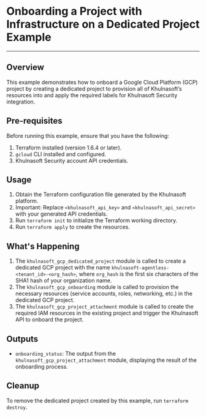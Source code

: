 # Onboarding a Project with Infrastructure on a Dedicated Project Example

---

## Overview

This example demonstrates how to onboard a Google Cloud Platform (GCP) project by creating a dedicated project to provision all of Khulnasoft’s resources into and apply the required labels for Khulnasoft Security integration.

## Pre-requisites

Before running this example, ensure that you have the following:

1. Terraform installed (version 1.6.4 or later).
2. `gcloud` CLI installed and configured.
3. Khulnasoft Security account API credentials.

## Usage

1. Obtain the Terraform configuration file generated by the Khulnasoft platform.
2. Important: Replace `<khulnasoft_api_key>` and `<khulnasoft_api_secret>` with your generated API credentials.
3. Run `terraform init` to initialize the Terraform working directory.
4. Run `terraform apply` to create the resources.

## What's Happening

1. The `khulnasoft_gcp_dedicated_project` module is called to create a dedicated GCP project with the name `khulnasoft-agentless-<tenant_id>-<org_hash>`, where `org_hash` is the first six characters of the SHA1 hash of your organization name.
2. The `khulnasoft_gcp_onboarding` module is called to provision the necessary resources (service accounts, roles, networking, etc.) in the dedicated GCP project.
3. The `khulnasoft_gcp_project_attachment` module is called to create the required IAM resources in the existing project and trigger the Khulnasoft API to onboard the project.


## Outputs

- `onboarding_status`: The output from the `khulnasoft_gcp_project_attachment` module, displaying the result of the onboarding process.

## Cleanup

To remove the dedicated project created by this example, run `terraform destroy`.
